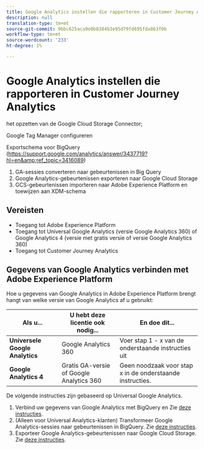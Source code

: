 ```yaml
---
title: Google Analytics instellen die rapporteren in Customer Journey Analytics
description: null
translation-type: tm+mt
source-git-commit: 9bbc625aca9e0b8384b3e95d79fd695fda863f0b
workflow-type: tm+mt
source-wordcount: '233'
ht-degree: 1%

---
```



# Google Analytics instellen die rapporteren in Customer Journey Analytics

het opzetten van de Google Cloud Storage Connector;

Google Tag Manager configureren

Exportschema voor BigQuery (https://support.google.com/analytics/answer/3437719?hl=en&amp;ref_topic=3416089)

1. GA-sessies converteren naar gebeurtenissen in Big Query
1. Google Analytics-gebeurtenissen exporteren naar Google Cloud Storage
1. GCS-gebeurtenissen importeren naar Adobe Experience Platform en toewijzen aan XDM-schema

## Vereisten

* Toegang tot Adobe Experience Platform
* Toegang tot Universal Google Analytics (versie Google Analytics 360) of Google Analytics 4 (versie met gratis versie of versie Google Analytics 360)
* Toegang tot Customer Journey Analytics

## Gegevens van Google Analytics verbinden met Adobe Experience Platform

Hoe u gegevens van Google Analytics in Adobe Experience Platform brengt hangt van welke versie van Google Analytics af u gebruikt:

| Als u... | U hebt deze licentie ook nodig... | En doe dit... |
| --- | --- | --- |
| **Universele Google Analytics** | Google Analytics 360 | Voer stap 1 - x van de onderstaande instructies uit |
| **Google Analytics 4** | Gratis GA-versie of Google Analytics 360 | Geen noodzaak voor stap x in de onderstaande instructies. |

De volgende instructies zijn gebaseerd op Universal Google Analytics.

1. Verbind uw gegevens van Google Analytics met BigQuery en
Zie [deze instructies](https://support.google.com/analytics/answer/3416092?hl=en).
1. (Alleen voor Universal Analytics-klanten) Transformeer Google Analytics-sessies naar gebeurtenissen in BigQuery.
Zie [deze instructies](https://support.google.com/analytics/answer/3437618?hl=en).
1. Exporteer Google Analytics-gebeurtenissen naar Google Cloud Storage.
Zie [deze instructies](https://support.google.com/analytics/answer/3437719?hl=en&amp;ref_topic=3416089).

